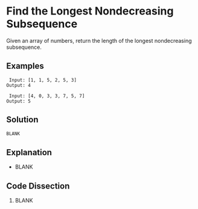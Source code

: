 # Find the Longest Nondecreasing Subsequence
Given an array of numbers, return the length of the longest nondecreasing subsequence.

## Examples
```
 Input: [1, 1, 5, 2, 5, 3]
Output: 4

 Input: [4, 0, 3, 3, 7, 5, 7]
Output: 5
```

## Solution
```python
BLANK
```

## Explanation
* BLANK

## Code Dissection
1. BLANK